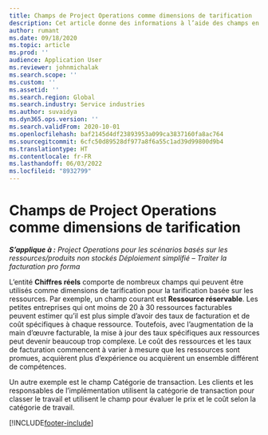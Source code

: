 ```yaml
---
title: Champs de Project Operations comme dimensions de tarification
description: Cet article donne des informations à l’aide des champs en tant que dimensions de tarification dans Dynamics 365 Project Operations.
author: rumant
ms.date: 09/18/2020
ms.topic: article
ms.prod: ''
audience: Application User
ms.reviewer: johnmichalak
ms.search.scope: ''
ms.custom: ''
ms.assetid: ''
ms.search.region: Global
ms.search.industry: Service industries
ms.author: suvaidya
ms.dyn365.ops.version: ''
ms.search.validFrom: 2020-10-01
ms.openlocfilehash: baf2145d4df23893953a099ca3837160fa8ac764
ms.sourcegitcommit: 6cfc50d89528df977a8f6a55c1ad39d99800d9b4
ms.translationtype: HT
ms.contentlocale: fr-FR
ms.lasthandoff: 06/03/2022
ms.locfileid: "8932799"
---
```

# <a name="project-operations-fields-as-pricing-dimensions"></a>Champs de Project Operations comme dimensions de tarification

_**S’applique à :** Project Operations pour les scénarios basés sur les ressources/produits non stockés Déploiement simplifié – Traiter la facturation pro forma_

L’entité **Chiffres réels** comporte de nombreux champs qui peuvent être utilisés comme dimensions de tarification pour la tarification basée sur les ressources. Par exemple, un champ courant est **Ressource réservable**. Les petites entreprises qui ont moins de 20 à 30 ressources facturables peuvent estimer qu’il est plus simple d’avoir des taux de facturation et de coût spécifiques à chaque ressource. Toutefois, avec l’augmentation de la main d’œuvre facturable, la mise à jour des taux spécifiques aux ressources peut devenir beaucoup trop complexe. Le coût des ressources et les taux de facturation commencent à varier à mesure que les ressources sont promues, acquièrent plus d’expérience ou acquièrent un ensemble différent de compétences. 

Un autre exemple est le champ Catégorie de transaction. Les clients et les responsables de l’implémentation utilisent la catégorie de transaction pour classer le travail et utilisent le champ pour évaluer le prix et le coût selon la catégorie de travail.


[!INCLUDE[footer-include](../includes/footer-banner.md)]